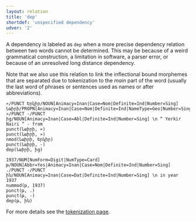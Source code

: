 ```yaml
---
layout: relation
title: 'dep'
shortdef: 'unspecified dependency'
udver: '2'
---
```


A dependency is labeled as `dep` when a more precise dependency relation between two words cannot be determined. This may be because of a weird grammatical construction, a limitation in software, a parser error, or because of an unresolved long distance dependency.

Note that we also use this relation to link the inflectional bound morphemes that are separated due to tokenization to the _main_ part of the word (usually the last word of phrases or sentences used as names or after abbreviations).

~~~ sdparse
«/PUNCT Երկիր/NOUN[Animacy=Inan|Case=Nom|Definite=Ind|Number=Sing] Նաիրի/PROPN[Animacy=Inan|Case=Nom|Definite=Ind|NameType=Geo|Number=Sing] »/PUNCT -/PUNCT ից/NOUN[Animacy=Inan|Case=Abl|Definite=Ind|Number=Sing] \n “ Yerkir Nairi ” - from
punct(Նաիրի, «)
punct(Նաիրի, »)
nmod(Նաիրի, Երկիր)
punct(Նաիրի, -)
dep(Նաիրի, ից)
~~~

~~~ sdparse
1937/NUM[NumForm=Digit|NumType=Card] թ/NOUN[Abbr=Yes|Animacy=Inan|Case=Nom|Definite=Ind|Number=Sing] ./PUNCT -/PUNCT ին/NOUN[Animacy=Inan|Case=Dat|Definite=Ind|Number=Sing] \n in year 1937
nummod(թ, 1937)
punct(թ, .)
punct(թ, -)
dep(թ, ին)
~~~

For more details see the [tokenization page](http://universaldependencies.org/hy/tokenization.html).
<!-- Interlanguage links updated Út zář 29 18:41:18 CEST 2020 -->
